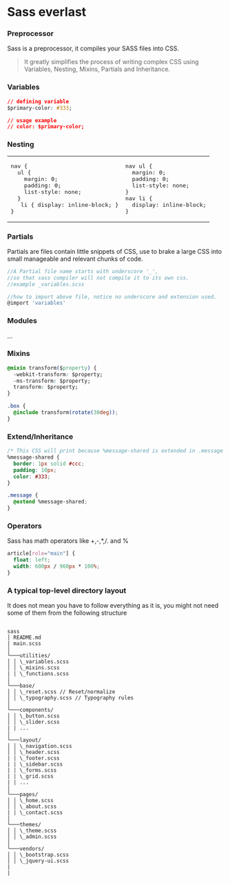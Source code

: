 # Sass everlast

### Preprocessor

Sass is a preprocessor, it compiles your SASS files into CSS.

> It greatly simplifies the process of writing complex CSS
> using Variables, Nesting, Mixins, Partials and Inheritance.

### Variables

```css
// defining variable
$primary-color: #333;

// usage example
// color: $primary-color;
```

### Nesting

<table width="100%"><tr>
<td>
<pre>
nav {
  ul {
    margin: 0;
    padding: 0;
    list-style: none;
  }
   li { display: inline-block; }
}
</pre>
</td>
<td>
<pre>
nav ul {
  margin: 0;
  padding: 0;
  list-style: none;
}
nav li {
  display: inline-block;
}
</pre>
</td>
</tr></table>

### Partials

Partials are files contain little snippets of CSS, use to brake a large CSS into small manageable and relevant chunks of code.

```javascript
//A Partial file name starts with underscore '_',
//so that sass compiler will not compile it to its own css.
//example _variables.scss

//how to import above file, notice no underscore and extension used.
@import 'variables'
```

### Modules

...

### Mixins

```css
@mixin transform($property) {
  -webkit-transform: $property;
  -ms-transform: $property;
  transform: $property;
}

.box {
  @include transform(rotate(30deg));
}
```

### Extend/Inheritance

```css
/* This CSS will print because %message-shared is extended in .message class. */
%message-shared {
  border: 1px solid #ccc;
  padding: 10px;
  color: #333;
}

.message {
  @extend %message-shared;
}
```

### Operators

Sass has math operators like +,-,\*,/. and %

```css
article[role="main"] {
  float: left;
  width: 600px / 960px * 100%;
}
```

### A typical top-level directory layout

It does not mean you have to follow everything as it is, you might not need some of them from the following structure

```

sass
│ README.md
| main.scss
│
└───utilities/
│ │ \_variables.scss
│ │ \_mixins.scss
| | \_functions.scss
│
└───base/
│ │ \_reset.scss // Reset/normalize
│ │ \_typography.scss // Typography rules
│
└───components/
│ │ \_button.scss
│ │ \_slider.scss
| | ...
│
└───layout/
│ │ \_navigation.scss
│ │ \_header.scss
| | \_footer.scss
| | \_sidebar.scss
| | \_forms.scss
| | \_grid.scss
| | ...
│
└───pages/
│ │ \_home.scss
│ │ \_about.scss
| | \_contact.scss
│
└───themes/
│ │ \_theme.scss
│ │ \_admin.scss
│
└───vendors/
│ │ \_bootstrap.scss
│ │ \_jquery-ui.scss
|
|

```

```

```
